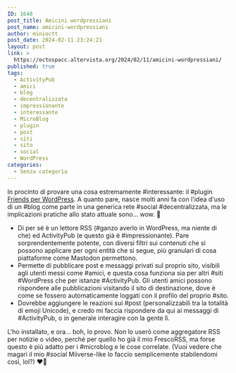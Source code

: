 ```yaml
---
ID: 1648
post_title: Amicini wordpressiani
post_name: amicini-wordpressiani
author: minioctt
post_date: 2024-02-11 23:24:21
layout: post
link: >
  https://octospacc.altervista.org/2024/02/11/amicini-wordpressiani/
published: true
tags:
  - ActivityPub
  - amici
  - blog
  - decentralizzata
  - impressionante
  - interessante
  - MicroBlog
  - plugin
  - post
  - siti
  - sito
  - social
  - WordPress
categories:
  - Senza categoria
---
```

<!-- wp:paragraph -->
<p>In procinto di provare una cosa estremamente #interessante: il #plugin <a href="https://wordpress.org/plugins/friends/">Friends per WordPress</a>. A quanto pare, nasce molti anni fa con l'idea d'uso di un #blog come parte in una generica rete #social #decentralizzata, ma le implicazioni pratiche allo stato attuale sono... wow. 🤯️</p>
<!-- /wp:paragraph -->

<!-- wp:list -->
<ul><!-- wp:list-item -->
<li>Di per sé è un lettore RSS (#ganzo averlo in WordPress, ma niente di che) ed ActivityPub (e questo già è #impressionante). Pare sorprendentemente potente, con diversi filtri sui contenuti che si possono applicare per ogni entità che si segue, più granulari di cosa piattaforme come Mastodon permettono.</li>
<!-- /wp:list-item -->

<!-- wp:list-item -->
<li>Permette di pubblicare post e messaggi privati sul proprio sito, visibili agli utenti messi come #amici, e questa cosa funziona sia per altri #siti #WordPress che per istanze #ActivityPub. Gli utenti amici possono rispondere alle pubblicazioni visitando il sito di destinazione, dove è come se fossero automaticamente loggati con il profilo del proprio #sito.</li>
<!-- /wp:list-item -->

<!-- wp:list-item -->
<li>Dovrebbe aggiungere le reazioni sui #post (personalizzabili tra la totalità di emoji Unicode), e credo mi faccia rispondere da qui ai messaggi di #ActivityPub, o in generale interagire con la gente lì.</li>
<!-- /wp:list-item --></ul>
<!-- /wp:list -->

<!-- wp:paragraph -->
<p>L'ho installato, e ora... boh, lo provo. Non lo userò come aggregatore RSS per notizie o video, perché per quello ho già il mio FrescoRSS, ma forse questo è più adatto per i #microblog e le cose correlate. (Vuoi vedere che magari il mio #social Miiverse-like lo faccio semplicemente stabilendomi così, lol?) ❤️‍🔥️</p>
<!-- /wp:paragraph -->